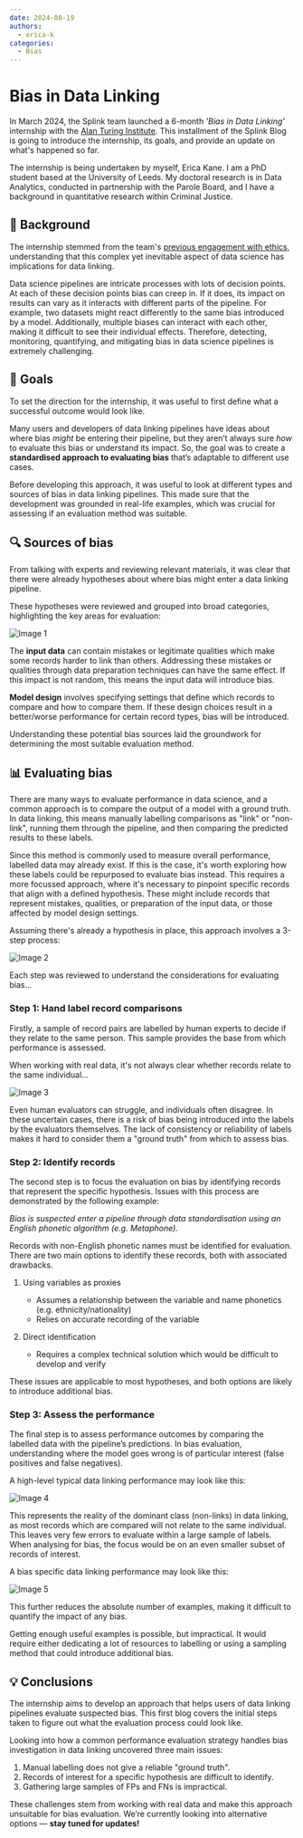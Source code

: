 ```yaml
---
date: 2024-08-19
authors:
  - erica-k
categories:
  - Bias
---
```


# Bias in Data Linking

In March 2024, the Splink team launched a 6-month _'Bias in Data Linking'_ internship with the [Alan Turing Institute](https://www.turing.ac.uk). This installment of the Splink Blog is going to introduce the internship, its goals, and provide an update on what's happened so far.

<!-- more -->

The internship is being undertaken by myself, Erica Kane. I am a PhD student based at the University of Leeds. My doctoral research is in Data Analytics, conducted in partnership with the Parole Board, and I have a background in quantitative research within Criminal Justice.

## 📝 Background

The internship stemmed from the team's [previous engagement with ethics](https://moj-analytical-services.github.io/splink/blog/2024/01/23/ethics-in-data-linking.html), understanding that this complex yet inevitable aspect of data science has implications for data linking. 

Data science pipelines are intricate processes with lots of decision points. At each of these decision points bias can creep in. If it does, its impact on results can vary as it interacts with different parts of the pipeline. For example, two datasets might react differently to the same bias introduced by a model. Additionally, multiple biases can interact with each other, making it difficult to see their individual effects. Therefore, detecting, monitoring, quantifying, and mitigating bias in data science pipelines is extremely challenging.

## 🎯 Goals

To set the direction for the internship, it was useful to first define what a successful outcome would look like. 

Many users and developers of data linking pipelines have ideas about where bias _might_ be entering their pipeline, but they aren’t always sure _how_ to evaluate this bias or understand its impact. So, the goal was to create a **standardised approach to evaluating bias** that’s adaptable to different use cases.

Before developing this approach, it was useful to look at different types and sources of bias in data linking pipelines. This made sure that the development was grounded in real-life examples, which was crucial for assessing if an evaluation method was suitable.

## 🔍 Sources of bias

From talking with experts and reviewing relevant materials, it was clear that there were already hypotheses about where bias might enter a data linking pipeline. 

These hypotheses were reviewed and grouped into broad categories, highlighting the key areas for evaluation:

![Image 1](./img/bias_chart.png)

The **input data** can contain mistakes or legitimate qualities which make some records harder to link than others. Addressing these mistakes or qualities through data preparation techniques can have the same effect. If this impact is not random, this means the input data will introduce bias.

**Model design** involves specifying settings that define which records to compare and how to compare them. If these design choices result in a better/worse performance for certain record types, bias will be introduced.

Understanding these potential bias sources laid the groundwork for determining the most suitable evaluation method.

## 📊 Evaluating bias 

There are many ways to evaluate performance in data science, and a common approach is to compare the output of a model with a ground truth. In data linking, this means manually labelling comparisons as "link" or "non-link", running them through the pipeline, and then comparing the predicted results to these labels. 

Since this method is commonly used to measure overall performance, labelled data may already exist. If this is the case, it's worth exploring how these labels could be repurposed to evaluate bias instead. This requires a more focussed approach, where it's necessary to pinpoint specific records that align with a defined hypothesis. These might include records that represent mistakes, qualities, or preparation of the input data, or those affected by model design settings.

Assuming there's already a hypothesis in place, this approach involves a 3-step process: 

![Image 2](./img/process_flow.png)

Each step was reviewed to understand the considerations for evaluating bias...

### **Step 1: Hand label record comparisons**

Firstly, a sample of record pairs are labelled by human experts to decide if they relate to the same person. This sample provides the base from which performance is assessed.

When working with real data, it's not always clear whether records relate to the same individual... 

![Image 3](./img/record_eg.png)

Even human evaluators can struggle, and individuals often disagree. In these uncertain cases, there is a risk of bias being introduced into the labels by the evaluators themselves. The lack of consistency or reliability of labels makes it hard to consider them a "ground truth" from which to assess bias.

### **Step 2: Identify records**

The second step is to focus the evaluation on bias by identifying records that represent the specific hypothesis. Issues with this process are demonstrated by the following example:

_Bias is suspected enter a pipeline through data standardisation using an English phonetic algorithm (e.g. Metaphone)._ 

Records with non-English phonetic names must be identified for evaluation. There are two main options to identify these records, both with associated drawbacks.

1. Using variables as proxies
    - Assumes a relationship between the variable and name phonetics (e.g. ethnicity/nationality)
    - Relies on accurate recording of the variable 
    
2. Direct identification
    - Requires a complex technical solution which would be difficult to develop and verify

These issues are applicable to most hypotheses, and both options are likely to introduce additional bias.

### **Step 3: Assess the performance**

The final step is to assess performance outcomes by comparing the labelled data with the pipeline’s predictions. In bias evaluation, understanding where the model goes wrong is of particular interest (false positives and false negatives). 

A high-level typical data linking performance may look like this:

![Image 4](./img/confusion_matrix_1.png)

This represents the reality of the dominant class (non-links) in data linking, as most records which are compared will not relate to the same individual. This leaves very few errors to evaluate within a large sample of labels. When analysing for bias, the focus would be on an even smaller subset of records of interest. 

A bias specific data linking performance may look like this:

![Image 5](./img/confusion_matrix_2.png)

This further reduces the absolute number of examples, making it difficult to quantify the impact of any bias. 

Getting enough useful examples is possible, but impractical. It would require either dedicating a lot of resources to labelling or using a sampling method that could introduce additional bias.

## 💡 Conclusions 

The internship aims to develop an approach that helps users of data linking pipelines evaluate suspected bias. This first blog covers the initial steps taken to figure out what the evaluation process could look like.

Looking into how a common performance evaluation strategy handles bias investigation in data linking uncovered three main issues:

1. Manual labelling does not give a reliable "ground truth".
2. Records of interest for a specific hypothesis are difficult to identify.
3. Gathering large samples of FPs and FNs is impractical.

These challenges stem from working with real data and make this approach unsuitable for bias evaluation. We’re currently looking into alternative options — **stay tuned for updates!**
